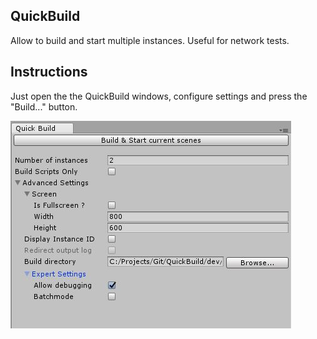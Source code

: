 ## QuickBuild
Allow to build and start multiple instances. Useful for network tests.

## Instructions
Just open the the QuickBuild windows, configure settings and press the "Build..." button.

![](./Editor/Medias/Screen.JPG)